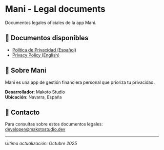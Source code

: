 # Mani - Legal documents

Documentos legales oficiales de la app Mani.

## 📄 Documentos disponibles

- [Política de Privacidad (Español)](https://javiertorne.github.io/mani-docs/politica-privacidad-mani.html)
- [Privacy Policy (English)](https://javiertorne.github.io/mani-docs/privacy-policy-mani.html)

## 📱 Sobre Mani

Mani es una app de gestión financiera personal que prioriza tu privacidad.

**Desarrollador**: Makoto Studio  
**Ubicación**: Navarra, España

## 📮 Contacto

Para consultas sobre estos documentos legales: developer@makotostudio.dev

---

*Última actualización: Octubre 2025*
